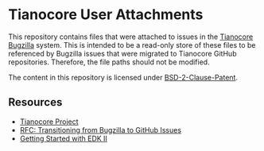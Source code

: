 # Tianocore User Attachments

This repository contains files that were attached to issues in the [Tianocore Bugzilla](https://bugzilla.tianocore.org/)
system. This is intended to be a read-only store of these files to be referenced by Bugzilla issues that were
migrated to Tianocore GitHub repositories. Therefore, the file paths should not be modified.

The content in this repository is licensed under [BSD-2-Clause-Patent](License.txt).

## Resources

- [Tianocore Project](http://www.tianocore.org)
- [RFC: Transitioning from Bugzilla to GitHub Issues](https://github.com/tianocore/edk2/discussions/5926)
- [Getting Started with EDK II](https://github.com/tianocore/tianocore.github.io/wiki/Getting-Started-with-EDK-II)
